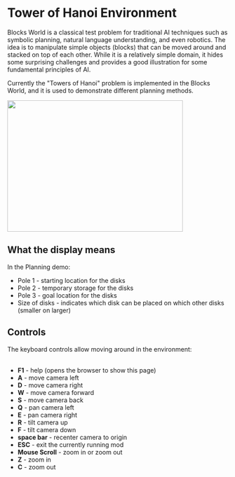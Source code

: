 # Tower of Hanoi Environment #

Blocks World is a classical test problem for traditional AI techniques such as symbolic planning, natural language understanding, and even robotics. The idea is to manipulate simple objects (blocks) that can be moved around and stacked on top of each other. While it is a relatively simple domain, it hides some surprising challenges and provides a good illustration for some fundamental principles of AI.

Currently the "Towers of Hanoi" problem is implemented in the Blocks
World, and it is used to demonstrate different planning methods.

<img src='http://opennero.googlecode.com/svn/wiki/OpenNERO-blocks.png' height='300' width='400></img'>

<h2>What the display means</h2>

In the Planning demo:<br>
<ul><li>Pole 1 - starting location for the disks<br>
</li><li>Pole 2 - temporary storage for the disks<br>
</li><li>Pole 3 - goal location for the disks<br>
</li><li>Size of disks - indicates which disk can be placed on which other disks (smaller on larger)</li></ul>

<h2>Controls</h2>

The keyboard controls allow moving around in the environment:<br>
<br>
<ul><li><b>F1</b> - help (opens the browser to show this page)<br>
</li><li><b>A</b> - move camera left<br>
</li><li><b>D</b> - move camera right<br>
</li><li><b>W</b> - move camera forward<br>
</li><li><b>S</b> - move camera back<br>
</li><li><b>Q</b> - pan camera left<br>
</li><li><b>E</b> - pan camera right<br>
</li><li><b>R</b> - tilt camera up<br>
</li><li><b>F</b> - tilt camera down<br>
</li><li><b>space bar</b> - recenter camera to origin<br>
</li><li><b>ESC</b> - exit the currently running mod<br>
</li><li><b>Mouse Scroll</b> - zoom in or zoom out<br>
</li><li><b>Z</b> - zoom in<br>
</li><li><b>C</b> - zoom out